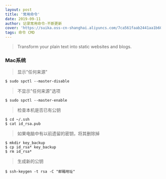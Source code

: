 ```yaml
---
layout: post
title: '常用命令'
date: 2019-09-11
author: 记录常用命令-不断更新
cover: 'https://suika.oss-cn-shanghai.aliyuncs.com/7ca561faab2441aa1b60ae534bc46b37-squashed.jpg'
tags: 命令 CMD
---
```


> Transform your plain text into static websites and blogs.

### Mac系统

> 显示"任何来源"
```
$ sudo spctl --master-disable
 ```
 > 不显示"任何来源"选项
 ```
$ sudo spctl --master-enable
  ```

> 检查本机是否已有公钥
```
$ cd ~/.ssh
$ cat id_rsa.pub
 ```
>  如果电脑中有以前遗留的密钥，将其删除掉
```
$ mkdir key_backup
$ cp id_rsa* key_backup
$ rm id_rsa*
 ```
>  生成新的公钥
```
$ ssh-keygen -t rsa -C "邮箱地址"
 ```
